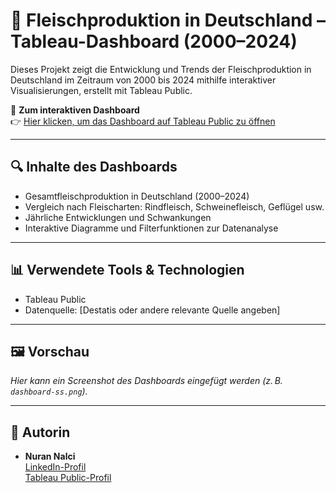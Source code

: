 # 🥩 Fleischproduktion in Deutschland – Tableau-Dashboard (2000–2024)

Dieses Projekt zeigt die Entwicklung und Trends der Fleischproduktion in Deutschland im Zeitraum von 2000 bis 2024 mithilfe interaktiver Visualisierungen, erstellt mit Tableau Public.

📍 **Zum interaktiven Dashboard**  
👉 [Hier klicken, um das Dashboard auf Tableau Public zu öffnen](https://public.tableau.com/app/profile/nuran.nalci/viz/FleischproduktioninDeutschlandTrendsundEntwicklungen20002024/Fleischproduktion)

---

## 🔍 Inhalte des Dashboards

- Gesamtfleischproduktion in Deutschland (2000–2024)
- Vergleich nach Fleischarten: Rindfleisch, Schweinefleisch, Geflügel usw.
- Jährliche Entwicklungen und Schwankungen
- Interaktive Diagramme und Filterfunktionen zur Datenanalyse

---

## 📊 Verwendete Tools & Technologien

- Tableau Public  
- Datenquelle: [Destatis oder andere relevante Quelle angeben]

---

## 🖼️ Vorschau

*Hier kann ein Screenshot des Dashboards eingefügt werden (z. B. `dashboard-ss.png`).*

---

## 📌 Autorin

- **Nuran Nalci**  
  [LinkedIn-Profil](https://www.linkedin.com/in/nurannalci)  
  [Tableau Public-Profil](https://public.tableau.com/app/profile/nuran.nalci)
